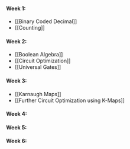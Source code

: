 #### Week 1:
- [[Binary Coded Decimal]]
- [[Counting]]

#### Week 2:
- [[Boolean Algebra]]
- [[Circuit Optimization]]
- [[Universal Gates]]

#### Week 3:
- [[Karnaugh Maps]]
- [[Further Circuit Optimization using K-Maps]]

#### Week 4:

#### Week 5:

#### Week 6:

